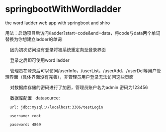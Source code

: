 # springbootWithWordladder
the word ladder web app with springboot and shiro

用法：启动项目后访问/ladder?start=code&end=data，将code与data两个单词替换为你想建立ladder的单词

     因为初次访问没有登录将被系统重定向至登录界面
     
     登录之后即可使用word ladder
     
     管理员在登录后可以访问/userInfo，/userList，/userAdd，/userDel等用户管理界面（具体界面没有完善），非管理员用户登录无法访问这些页面
     
     对数据库存储的密码进行了加密，管理员账户名为admin 密码为123456
     
     数据库配置
    datasource:
    
      url: jdbc:mysql://localhost:3306/testLogin
      
      username: root
      
      password: 4869
      
    
     
